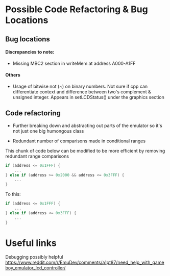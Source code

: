 # Possible Code Refactoring & Bug Locations

## Bug locations

#### Discrepancies to note:
- Missing MBC2 section in writeMem at address A000-A1FF

#### Others
- Usage of bitwise not (~) on binary numbers. Not sure if cpp can differentiate context and difference between two's complement & unsigned integer. Appears in setLCDStatus() under the graphics section

## Code refactoring
- Further breaking down and abstracting out parts of the emulator so it's not
  just one big humongous class

- Redundant number of comparisons made in conditional ranges

This chunk of code below can be modified to be more efficient by removing
redundant range comparisons

```cpp
if (address <= 0x1FFF) {
    ...
} else if (address >= 0x2000 && address <= 0x3FFF) {
    ...
}
```

To this:

```cpp
if (address <= 0x1FFF) {
    ...
} else if (address <= 0x3FFF) {
    ...
}
```
# Useful links

Debugging possibly helpful
https://www.reddit.com/r/EmuDev/comments/a1pt87/need_help_with_gameboy_emulator_lcd_controller/